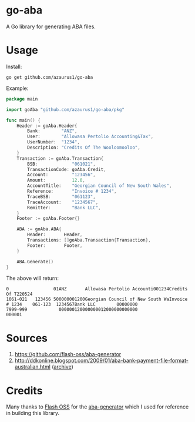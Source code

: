 # go-aba

A Go library for generating ABA files.

# Usage
Install:

`go get github.com/azaurus1/go-aba`

Example:
```go
package main

import goAba "github.com/azaurus1/go-aba/pkg"

func main() {
	Header := goAba.Header{
		Bank:        "ANZ",
		User:        "Allowasa Pertolio Accounting&Tax",
		UserNumber:  "1234",
		Description: "Credits Of The Wooloomooloo",
	}
	Transaction := goAba.Transaction{
		BSB:             "061021",
		TransactionCode: goAba.Credit,
		Account:         "123456",
		Amount:          12.0,
		AccountTitle:    "Georgian Council of New South Wales",
		Reference:       "Invoice # 1234",
		TraceBSB:        "061123",
		TraceAccount:    "1234567",
		Remitter:        "Bank LLC",
	}
	Footer := goAba.Footer{}

	ABA := goAba.ABA{
		Header:       Header,
		Transactions: []goAba.Transaction{Transaction},
		Footer:       Footer,
	}

	ABA.Generate()
}

```

The above will return:
```
0                 01ANZ       Allowasa Pertolio Accounti001234Credits Of T220524                                        
1061-021   123456 500000001200Georgian Council of New South WaInvoice # 1234    061-123  1234567Bank LLC        00000000
7999-999            000000120000000012000000000000                        000001
```

# Sources
1. https://github.com/flash-oss/aba-generator
2. http://ddkonline.blogspot.com/2009/01/aba-bank-payment-file-format-australian.html ([archive](https://web.archive.org/web/20240202085445/http://ddkonline.blogspot.com/2009/01/aba-bank-payment-file-format-australian.html))

# Credits
Many thanks to [Flash OSS](https://github.com/flash-oss) for the [aba-generator](https://github.com/flash-oss/aba-generator) which I used for reference in building this library.
